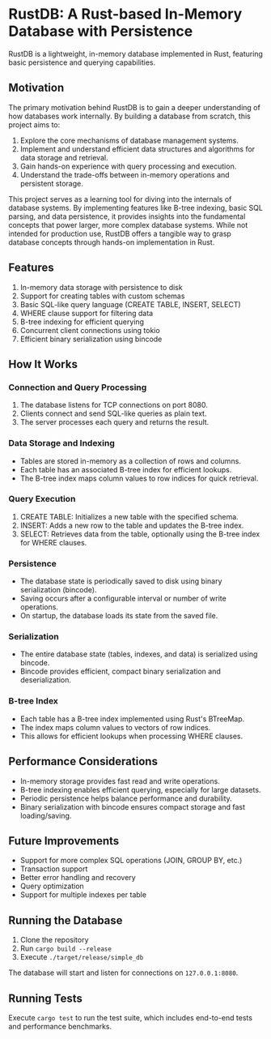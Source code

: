 # RustDB: A Rust-based In-Memory Database with Persistence

RustDB is a lightweight, in-memory database implemented in Rust, featuring basic persistence and querying capabilities.

## Motivation

The primary motivation behind RustDB is to gain a deeper understanding of how databases work internally. By building a database from scratch, this project aims to:

1. Explore the core mechanisms of database management systems.
2. Implement and understand efficient data structures and algorithms for data storage and retrieval.
3. Gain hands-on experience with query processing and execution.
4. Understand the trade-offs between in-memory operations and persistent storage.

This project serves as a learning tool for diving into the internals of database systems. By implementing features like B-tree indexing, basic SQL parsing, and data persistence, it provides insights into the fundamental concepts that power larger, more complex database systems. While not intended for production use, RustDB offers a tangible way to grasp database concepts through hands-on implementation in Rust.

## Features

1. In-memory data storage with persistence to disk
2. Support for creating tables with custom schemas
3. Basic SQL-like query language (CREATE TABLE, INSERT, SELECT)
4. WHERE clause support for filtering data
5. B-tree indexing for efficient querying
6. Concurrent client connections using tokio
7. Efficient binary serialization using bincode

## How It Works

### Connection and Query Processing

1. The database listens for TCP connections on port 8080.
2. Clients connect and send SQL-like queries as plain text.
3. The server processes each query and returns the result.

### Data Storage and Indexing

- Tables are stored in-memory as a collection of rows and columns.
- Each table has an associated B-tree index for efficient lookups.
- The B-tree index maps column values to row indices for quick retrieval.

### Query Execution

1. CREATE TABLE: Initializes a new table with the specified schema.
2. INSERT: Adds a new row to the table and updates the B-tree index.
3. SELECT: Retrieves data from the table, optionally using the B-tree index for WHERE clauses.

### Persistence

- The database state is periodically saved to disk using binary serialization (bincode).
- Saving occurs after a configurable interval or number of write operations.
- On startup, the database loads its state from the saved file.

### Serialization

- The entire database state (tables, indexes, and data) is serialized using bincode.
- Bincode provides efficient, compact binary serialization and deserialization.

### B-tree Index

- Each table has a B-tree index implemented using Rust's BTreeMap.
- The index maps column values to vectors of row indices.
- This allows for efficient lookups when processing WHERE clauses.

## Performance Considerations

- In-memory storage provides fast read and write operations.
- B-tree indexing enables efficient querying, especially for large datasets.
- Periodic persistence helps balance performance and durability.
- Binary serialization with bincode ensures compact storage and fast loading/saving.

## Future Improvements

- Support for more complex SQL operations (JOIN, GROUP BY, etc.)
- Transaction support
- Better error handling and recovery
- Query optimization
- Support for multiple indexes per table

## Running the Database

1. Clone the repository
2. Run `cargo build --release`
3. Execute `./target/release/simple_db`

The database will start and listen for connections on `127.0.0.1:8080`.

## Running Tests

Execute `cargo test` to run the test suite, which includes end-to-end tests and performance benchmarks.
